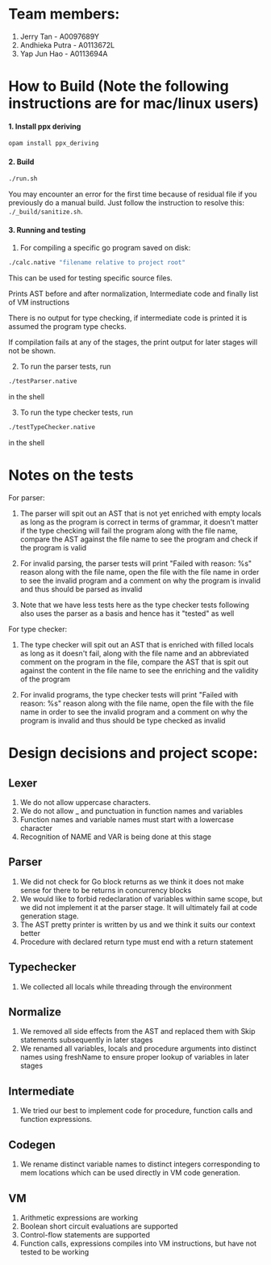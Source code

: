 # Team members:

1. Jerry Tan - A0097689Y
2. Andhieka Putra - A0113672L
3. Yap Jun Hao - A0113694A

# How to Build (Note the following instructions are for mac/linux users)

#### 1. Install ppx deriving

```bash
opam install ppx_deriving
```

#### 2. Build

```bash
./run.sh
```

You may encounter an error for the first time because of residual file
if you previously do a manual build. Just follow the instruction to
resolve this: `./_build/sanitize.sh`.

#### 3. Running and testing

1. For compiling a specific go program saved on disk:

```bash
./calc.native "filename relative to project root"
```

This can be used for testing specific source files.

Prints AST before and after normalization, Intermediate code and finally list of VM instructions

There is no output for type checking, if intermediate code is printed it is assumed the program type checks.

If compilation fails at any of the stages, the print output for later stages will not be shown.

2. To run the parser tests, run 

```bash
./testParser.native
```
in the shell

3. To run the type checker tests, run 

```bash
./testTypeChecker.native
```
 in the shell

# Notes on the tests

For parser:

1. The parser will spit out an AST that is not yet enriched with empty locals as long as the program is correct in terms of grammar, it doesn't matter if the type checking will fail the program along with the file name, compare the AST against the file name to see the program and check if the program is valid

2. For invalid parsing, the parser tests will print "Failed with reason: %s" reason along with the file name, open the file with the file name in order to see the invalid program and a comment on why the program is invalid and thus should be parsed as invalid

3. Note that we have less tests here as the type checker tests following also uses the parser as a basis and hence has it "tested" as well

For type checker:

1. The type checker will spit out an AST that is enriched with filled locals as long as it doesn't fail, along with the file name and an abbreviated comment on the program in the file, compare the AST that is spit out against the content in the file name to see the enriching and the
validity of the program

2. For invalid programs, the type checker tests will print "Failed with reason: %s" reason along with the file name, open the file with the file name in order to see the invalid program and a comment on why the program is invalid and thus should be type checked as invalid

# Design decisions and project scope:

## Lexer
1. We do not allow uppercase characters.
2. We do not allow _ and punctuation in function names and variables
3. Function names and variable names must start with a lowercase character
4. Recognition of NAME and VAR is being done at this stage

## Parser
1. We did not check for Go block returns as we think it does not make sense for there to be returns in concurrency blocks
2. We would like to forbid redeclaration of variables within same scope, but we did not implement it at the parser stage. It will ultimately fail at code generation stage.
3. The AST pretty printer is written by us and we think it suits our context better
4. Procedure with declared return type must end with a return statement

## Typechecker
1. We collected all locals while threading through the environment

## Normalize
1. We removed all side effects from the AST and replaced them with Skip statements subsequently in later stages
2. We renamed all variables, locals and procedure arguments into distinct names using freshName to ensure proper lookup of variables in later stages

## Intermediate
1. We tried our best to implement code for procedure, function calls and function expressions.

## Codegen
1. We rename distinct variable names to distinct integers corresponding to mem locations which can be used directly in VM code generation.

## VM
1. Arithmetic expressions are working
2. Boolean short circuit evaluations are supported
3. Control-flow statements are supported
4. Function calls, expressions compiles into VM instructions, but have not tested to be working
